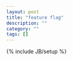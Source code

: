 ```yaml
---
layout: post
title: "feature flag"
description: ""
category: ""
tags: []
---
```

{% include JB/setup %}
